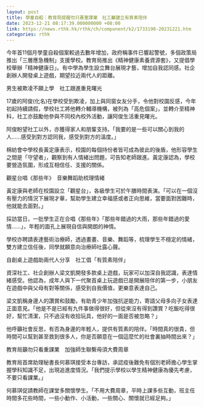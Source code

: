 ```yaml
---
layout: post
title: 學童自殺｜教育局提醒勿只著重課業　社工籲建立有質素陪伴
date: 2023-12-21 08:17:39.000000000 +08:00
link: https://news.rthk.hk/rthk/ch/component/k2/1733190-20231221.htm
categories: rthk
---
```


今年首11個月學童自殺個案較過去數年增加，政府稱事件已響起警號，多個政策局推出「三層應急機制」支援學校。教育局推出《精神健康素養資源套》，又提倡學校舉辦「精神健康日」。有中學為學生設立舞台展現才藝，增加自我認同感。社企創辦人開發桌上遊戲，期望拉近兩代人的距離。

男生被欺凌不願上學　社工跟進重見曙光

17歲的阿俊(化名)在學校受到欺凌，加上與同窗女友分手，令他對校園反感，今年初起持續請假，學校社工將他轉介輔導機構，被列為「高危個案」，並轉介至精神科，社工亦鼓勵他參與不同校內校外活動，讓阿俊生活重見曙光。

阿俊盼望社工以外，亦獲得家人和朋輩支持。「我要的是一些可以關心到我的人……感受到對方認同我，感受到對方的溫度。」

棉紡會中學校長黃定康表示，校園的每個持份者皆可成為彼此的後盾，他形容學生之間是「守望者」，觀察到有人情緒出問題，可告知老師跟進。黃定康認為，學校要營造氛圍，形成互相信任、支援的關係。

觀星台唱《那些年》　音樂舞蹈助梳理情緒

黃定康與老師在校園設立「觀星台」，各級學生可於午膳時間表演。「可以在一個沒有壓力的情況下展現才華，幫助學生建立幸福感或者正向思維，當要面對困難時，他就能去面對。」

採訪當日，一批學生正在合唱《那些年》「那些年錯過的大雨，那些年錯過的愛情……」，年輕的面孔上展現自信與開朗的神情。

學校亦聘請表達藝術治療師，透過畫畫、音樂、舞蹈等，梳理學生不穩定的情緒，雙方建立信任後，同學就願意向治療師吐露心聲。

自創桌上遊戲助兩代人分享　社工倡「有質素陪伴」

資深社工、社企創辦人梁文凱開發多款桌上遊戲，玩家可以加深自我認識，表達情緒感受。他認為，成年人與下一代聚首桌上玩遊戲已是開展陪伴的第一步，小朋友在遊戲中與父母有對等關係，感受到自我價值，更樂意表達自己。

梁文凱稱身邊人的讚賞和鼓勵，有助青少年加強抗逆能力，寄語父母多向子女表達正面意見。「他是不是已經有九件事做得很好，但從來沒有得到讚賞？吃飯吃得很好，幫忙清潔，只不過沒有收拾玩具，他好的一面是否被忽略？」

他呼籲社會反思，有否為身邊的年輕人，提供有質素的陪伴。「時間真的很貴，但時間可以幫到甚至救到很多人，你是否願意在一個這麼忙的社會裏抽時間出來？」

教育局籲勿只看重課業　加強師生聯繫毋須大費周章

教育局首席助理秘書長何慕琪接受本台專訪，承認疫後難免有個別老師擔心學生掌握學科知識不足，出現追進度情況。「我們提示學校以學生精神健康為優先考慮，不要只看課業。」

何慕琪促請教師在課堂多關懷學生。「不用大費周章，平時上課多些互動，班主任時間多花些時間，一些小動作、小活動，一些關心、關懷就已經足夠。」

